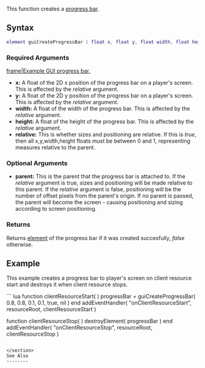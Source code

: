This function creates a [progress bar](/docs/Element/GUI/Progress_bar.md "wikilink").

Syntax
------

``` lua
element guiCreateProgressBar ( float x, float y, float width, float height, bool relative, [element parent = nil] )
```

### Required Arguments

[frame|Example GUI progress bar.](/docs/Image:Gui-progressbar.png.md "wikilink")

-   **x:** A float of the 2D x position of the progress bar on a player's screen. This is affected by the *relative* argument.
-   **y:** A float of the 2D y position of the progress bar on a player's screen. This is affected by the *relative* argument.
-   **width:** A float of the width of the progress bar. This is affected by the *relative* argument.
-   **height:** A float of the height of the progress bar. This is affected by the *relative* argument.
-   **relative:** This is whether sizes and positioning are relative. If this is *true*, then all x,y,width,height floats must be between 0 and 1, representing measures relative to the parent.

### Optional Arguments

-   **parent:** This is the parent that the progress bar is attached to. If the *relative* argument is true, sizes and positioning will be made relative to this parent. If the *relative* argument is false, positioning will be the number of offset pixels from the parent's origin. If no parent is passed, the parent will become the screen - causing positioning and sizing according to screen positioning.

### Returns

Returns [element](/docs/element.md "wikilink") of the progress bar if it was created succesfully, *false* otherwise.

Example
-------

This example creates a progress bar to player's screen on client resource start and destroys it when client resource stops.

<section name="Client-side script" class="client" show="true">
``` lua
function clientResourceStart( )
    progressBar = guiCreateProgressBar( 0.8, 0.8, 0.1, 0.1, true, nil )
end
addEventHandler( "onClientResourceStart", resourceRoot, clientResourceStart )

function clientResourceStop( )
    destroyElement( progressBar )
end
addEventHandler( "onClientResourceStop", resourceRoot, clientResourceStop )
```

</section>
See Also
--------
